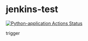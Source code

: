 # jenkins-test


<!-- ![Build](https://github.com/Lonestar137/jenkins-test/workflows/Build/badge.svg) -->

<!-- [![Build Status](https://img.shields.io/travis/username/repo.svg)](https://travis-ci.org/Lonestar137/jenkins-test) -->

[![Python-application Actions Status](https://github.com/Lonestar137/jenkins-test/workflows/python-application/badge.svg)](https://github.com/Lonestar137/jenkins-test/actions)


trigger
